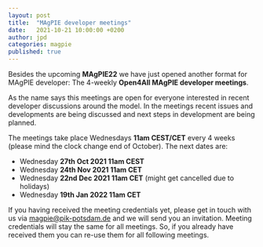 ```yaml
---
layout: post
title:  "MAgPIE developer meetings"
date:   2021-10-21 10:00:00 +0200
author: jpd
categories: magpie
published: true
---
```


Besides the upcoming **MAgPIE22** we have just opened another
format for MAgPIE developer: The 4-weekly **Open4All MAgPIE developer meetings**.

As the name says this meetings are open for everyone interested in recent developer
discussions around the model. In the meetings recent issues and developments are
being discussed and next steps in development are being planned.

The meetings take place Wednesdays **11am CEST/CET** every 4 weeks (please mind
the clock change end of October). The next dates are:

* Wednesday **27th Oct 2021 11am CEST**
* Wednesday **24th Nov 2021 11am CET**
* Wednesday **22nd Dec 2021 11am CET** (might get cancelled due to holidays)
* Wednesday **19th Jan 2022 11am CET**

If you having received the meeting credentials yet, please get in touch with us
via <magpie@pik-potsdam.de> and we will send you an invitation. Meeting credentials
will stay the same for all meetings. So, if you already have received them you
can re-use them for all following meetings.
